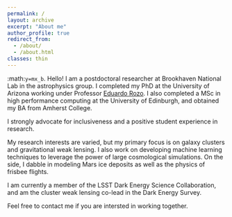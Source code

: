 ```yaml
---
permalink: /
layout: archive
excerpt: "About me"
author_profile: true
redirect_from: 
  - /about/
  - /about.html
classes: thin
---
```

:math:`y=mx_b`. Hello! I am a postdoctoral researcher at Brookhaven National Lab in the astrophysics group. I completed my PhD at the University of Arizona working under Professor [Eduardo Rozo](http://w3.physics.arizona.edu/people/eduardo-rozo). I also completed a MSc in high performance computing at the University of Edinburgh, and obtained my BA from Amherst College.

I strongly advocate for inclusiveness and a positive student experience in research.

My research interests are varied, but my primary focus is on galaxy clusters and gravitational weak lensing. I also work on developing machine learning techniques to leverage the power of large cosmological simulations. On the side, I dabble in modeling Mars ice deposits as well as the physics of frisbee flights.

I am currently a member of the LSST Dark Energy Science Collaboration, and am the cluster weak lensing co-lead in the Dark Energy Survey.

Feel free to contact me if you are intersted in working together.